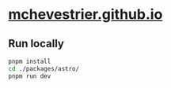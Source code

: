 # [mchevestrier.github.io](https://mchevestrier.github.io/)

## Run locally

```sh
pnpm install
cd ./packages/astro/
pnpm run dev
```

